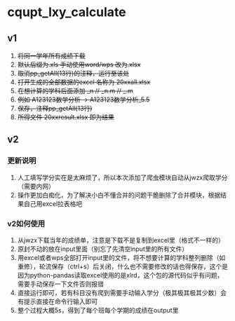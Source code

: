 # cqupt_lxy_calculate
## v1
1. ~~将同一学年所有成绩下载~~
2. ~~默认后缀为.xls 手动使用word/wps 改为.xlsx~~
3. ~~取消pp_getAll(13行)的注释，运行至该处~~
4. ~~打开生成的全部数据的excel 名称为 20xxall.xlsx~~
5. ~~在想计算的学科后面添加 _n // _n.m // _.m~~
6. ~~例如 A123123数学分析 -> A123123数学分析_5.5~~
7. ~~保存，注释pp_getAll(13行)~~
8. ~~所得文件 20xxresult.xlsx 即为结果~~

## v2
### 更新说明
1. 人工填写学分实在是太麻烦了，所以本次添加了爬虫模块自动从jwzx爬取学分（需要内网）
2. 操作更加白痴化，为了解决小白不懂合并的问题干脆删除了合并模块，根据结果自己用excel拉表格吧

### v2如何使用
1. 从jwzx下载当年的成绩单，注意是下载不是复制到excel里（格式不一样的）
2. 原封不动的放在input里面（别忘了先清空input里的所有文件）
3. 用excel或者wps全部打开input里的文件，将不想要计算的学科整列删除（如重修），轮流保存（ctrl+s）后关闭，什么也不需要修改的话也得保存，这个是因为python-pandas读取excel使用的是xlrd，这个包的源代码似乎有问题，需要手动保存一下文件否则报错
4. 直接运行即可，若有科目没有爬到需要手动输入学分（极其极其极其少数）会有提示直接在命令行输入即可
5. 整个过程大概5s，得到了每个班每个学期的成绩在output里

